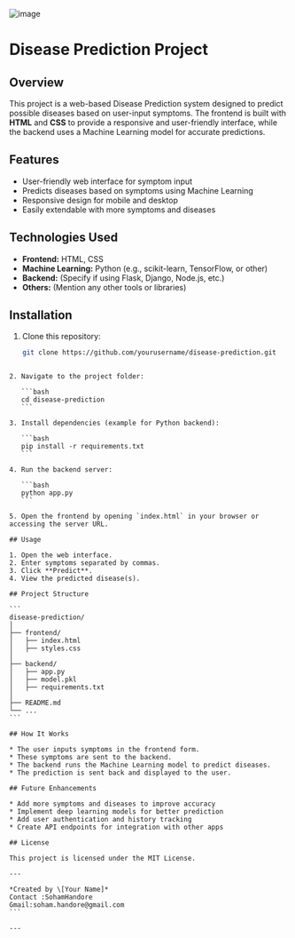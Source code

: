 ![image](https://github.com/user-attachments/assets/00889c6f-a83d-4cda-97e0-56d3a861dabd)


# Disease Prediction Project

## Overview
This project is a web-based Disease Prediction system designed to predict possible diseases based on user-input symptoms. The frontend is built with **HTML** and **CSS** to provide a responsive and user-friendly interface, while the backend uses a Machine Learning model for accurate predictions.

## Features
- User-friendly web interface for symptom input
- Predicts diseases based on symptoms using Machine Learning
- Responsive design for mobile and desktop
- Easily extendable with more symptoms and diseases

## Technologies Used
- **Frontend:** HTML, CSS
- **Machine Learning:** Python (e.g., scikit-learn, TensorFlow, or other)
- **Backend:** (Specify if using Flask, Django, Node.js, etc.)
- **Others:** (Mention any other tools or libraries)

## Installation

1. Clone this repository:
   ```bash
   git clone https://github.com/yourusername/disease-prediction.git
````

2. Navigate to the project folder:

   ```bash
   cd disease-prediction
   ```

3. Install dependencies (example for Python backend):

   ```bash
   pip install -r requirements.txt
   ```

4. Run the backend server:

   ```bash
   python app.py
   ```

5. Open the frontend by opening `index.html` in your browser or accessing the server URL.

## Usage

1. Open the web interface.
2. Enter symptoms separated by commas.
3. Click **Predict**.
4. View the predicted disease(s).

## Project Structure

```
disease-prediction/
│
├── frontend/
│   ├── index.html
│   ├── styles.css
│
├── backend/
│   ├── app.py
│   ├── model.pkl
│   ├── requirements.txt
│
├── README.md
└── ...
```

## How It Works

* The user inputs symptoms in the frontend form.
* These symptoms are sent to the backend.
* The backend runs the Machine Learning model to predict diseases.
* The prediction is sent back and displayed to the user.

## Future Enhancements

* Add more symptoms and diseases to improve accuracy
* Implement deep learning models for better prediction
* Add user authentication and history tracking
* Create API endpoints for integration with other apps

## License

This project is licensed under the MIT License.

---

*Created by \[Your Name]*
Contact :SohamHandore 
Gmail:soham.handore@gmail.com
```

---
